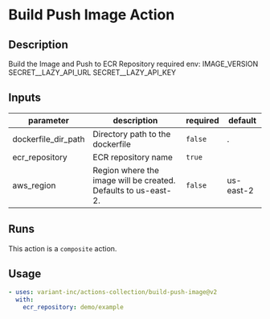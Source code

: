 # Build Push Image Action

<!-- action-docs-description -->
## Description

Build the Image and Push to ECR Repository
required env:
  IMAGE_VERSION
  SECRET__LAZY_API_URL
  SECRET__LAZY_API_KEY
<!-- action-docs-description -->

<!-- markdownlint-disable line-length -->
<!-- action-docs-inputs -->
## Inputs

| parameter | description | required | default |
| --- | --- | --- | --- |
| dockerfile_dir_path | Directory path to the dockerfile | `false` | . |
| ecr_repository | ECR repository name | `true` |  |
| aws_region | Region where the image will be created. Defaults to us-east-2.  | `false` | us-east-2 |
<!-- action-docs-inputs -->
<!-- markdownlint-enable line-length -->

<!-- action-docs-outputs -->

<!-- action-docs-outputs -->

<!-- action-docs-runs -->
## Runs

This action is a `composite` action.
<!-- action-docs-runs -->

## Usage

```yaml
- uses: variant-inc/actions-collection/build-push-image@v2
  with:
    ecr_repository: demo/example
```
